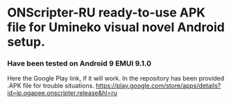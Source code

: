 # ONScripter-RU ready-to-use APK file for Umineko visual novel Android setup.
### Have been tested on Android 9 EMUI 9.1.0
Here the Google Play link, if it will work. In the repository has been provided .APK file for trouble situations.
https://play.google.com/store/apps/details?id=jp.ogapee.onscripter.release&hl=ru
